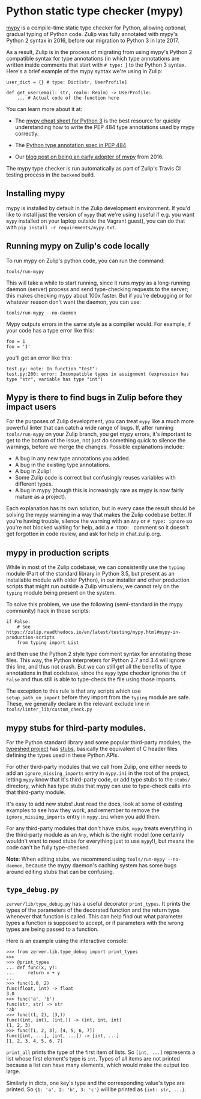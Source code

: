 # Python static type checker (mypy)

[mypy](http://mypy-lang.org/) is a compile-time static type checker
for Python, allowing optional, gradual typing of Python code.  Zulip
was fully annotated with mypy's Python 2 syntax in 2016, before our
migration to Python 3 in late 2017.

As a result, Zulip is in the process of migrating from using mypy's
Python 2 compatible syntax for type annotations (in which type
annotations are written inside comments that start with `# type: `) to
the Python 3 syntax.  Here's a brief example of the mypy syntax we're
using in Zulip:

```
user_dict = {} # type: Dict[str, UserProfile]

def get_user(email: str, realm: Realm) -> UserProfile:
    ... # Actual code of the function here
```

You can learn more about it at:

* The
  [mypy cheat sheet for Python 3](http://mypy.readthedocs.io/en/latest/cheat_sheet_py3.html)
  is the best resource for quickly understanding how to write the PEP
  484 type annotations used by mypy correctly.

* The
  [Python type annotation spec in PEP 484](https://www.python.org/dev/peps/pep-0484/)

* Our [blog post on being an early adopter of mypy][mypy-blog-post] from 2016.

The mypy type checker is run automatically as part of Zulip's Travis
CI testing process in the `backend` build.

[mypy-blog-post]: https://blog.zulip.org/2016/10/13/static-types-in-python-oh-mypy/

## Installing mypy

mypy is installed by default in the Zulip development environment.  If
you'd like to install just the version of `mypy` that we're using
(useful if e.g. you want `mypy` installed on your laptop outside the
Vagrant guest), you can do that with `pip install -r
requirements/mypy.txt`.

## Running mypy on Zulip's code locally

To run mypy on Zulip's python code, you can run the command:

    tools/run-mypy

This will take a while to start running, since it runs mypy as a
long-running daemon (server) process and send type-checking requests
to the server; this makes checking mypy about 100x faster.  But if
you're debugging or for whatever reason don't want the daemon, you can
use:

    tools/run-mypy --no-daemon

Mypy outputs errors in the same style as a compiler would.  For
example, if your code has a type error like this:

```
foo = 1
foo = '1'
```

you'll get an error like this:

```
test.py: note: In function "test":
test.py:200: error: Incompatible types in assignment (expression has type "str", variable has type "int")
```

## Mypy is there to find bugs in Zulip before they impact users

For the purposes of Zulip development, you can treat `mypy` like a
much more powerful linter that can catch a wide range of bugs.  If,
after running `tools/run-mypy` on your Zulip branch, you get mypy
errors, it's important to get to the bottom of the issue, not just do
something quick to silence the warnings, before we merge the changes.
Possible explanations include:

* A bug in any new type annotations you added.
* A bug in the existing type annotations.
* A bug in Zulip!
* Some Zulip code is correct but confusingly reuses variables with
  different types.
* A bug in mypy (though this is increasingly rare as mypy is now
  fairly mature as a project).

Each explanation has its own solution, but in every case the result
should be solving the mypy warning in a way that makes the Zulip
codebase better.  If you're having trouble, silence the warning with
an `Any` or `# type: ignore` so you're not blocked waiting for help,
add a `# TODO: ` comment so it doesn't get forgotten in code review,
and ask for help in chat.zulip.org.

## mypy in production scripts

While in most of the Zulip codebase, we can consistently use the
`typing` module (Part of the standard library in Python 3.5, but
present as an installable module with older Python), in our installer
and other production scripts that might run outside a Zulip
virtualenv, we cannot rely on the `typing` module being present on the
system.

To solve this problem, we use the following (semi-standard in the mypy
community) hack in those scripts:

```
if False:
    # See https://zulip.readthedocs.io/en/latest/testing/mypy.html#mypy-in-production-scripts
    from typing import List
```

and then use the Python 2 style type comment syntax for annotating
those files.  This way, the Python interpreters for Python 2.7 and 3.4
will ignore this line, and thus not crash.  But we can still get all
the benefits of type annotations in that codebase, since the `mypy`
type checker ignores the `if False` and thus still is able to
type-check the file using those imports.

The exception to this rule is that any scripts which use
`setup_path_on_import` before they import from the `typing` module are
safe.  These, we generally declare in the relevant exclude line in
`tools/linter_lib/custom_check.py`

## mypy stubs for third-party modules.

For the Python standard library and some popular third-party modules,
the [typeshed project](https://github.com/python/typeshed) has
[stubs](https://github.com/python/mypy/wiki/Creating-Stubs-For-Python-Modules),
basically the equivalent of C header files defining the types used in
these Python APIs.

For other third-party modules that we call from Zulip, one either
needs to add an `ignore_missing_imports` entry in `mypy.ini` in the
root of the project, letting `mypy` know that it's third-party code,
or add type stubs to the `stubs/` directory, which has type stubs that
mypy can use to type-check calls into that third-party module.

It's easy to add new stubs!  Just read the docs, look at some of
existing examples to see how they work, and remember to remove the
`ignore_missing_imports` entry in `mypy.ini` when you add them.

For any third-party modules that don't have stubs, `mypy` treats
everything in the third-party module as an `Any`, which is the right
model (one certainly wouldn't want to need stubs for everything just
to use `mypy`!), but means the code can't be fully type-checked.

**Note**: When editing stubs, we recommend using
`tools/run-mypy --no-daemon`, because the mypy daemon's caching
system has some bugs around editing stubs that can be confusing.

## `type_debug.py`

`zerver/lib/type_debug.py` has a useful decorator `print_types`.  It
prints the types of the parameters of the decorated function and the
return type whenever that function is called.  This can help find out
what parameter types a function is supposed to accept, or if
parameters with the wrong types are being passed to a function.

Here is an example using the interactive console:

```
>>> from zerver.lib.type_debug import print_types
>>>
>>> @print_types
... def func(x, y):
...     return x + y
...
>>> func(1.0, 2)
func(float, int) -> float
3.0
>>> func('a', 'b')
func(str, str) -> str
'ab'
>>> func((1, 2), (3,))
func((int, int), (int,)) -> (int, int, int)
(1, 2, 3)
>>> func([1, 2, 3], [4, 5, 6, 7])
func([int, ...], [int, ...]) -> [int, ...]
[1, 2, 3, 4, 5, 6, 7]
```

`print_all` prints the type of the first item of lists.  So `[int, ...]` represents
a list whose first element's type is `int`.  Types of all items are not printed
because a list can have many elements, which would make the output too large.

Similarly in dicts, one key's type and the corresponding value's type are printed.
So `{1: 'a', 2: 'b', 3: 'c'}` will be printed as `{int: str, ...}`.

